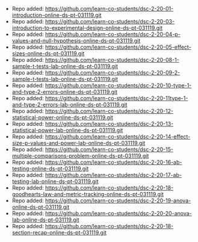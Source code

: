 
- Repo added: https://github.com/learn-co-students/dsc-2-20-01-introduction-online-ds-pt-031119.git
- Repo added: https://github.com/learn-co-students/dsc-2-20-03-introduction-to-experimental-design-online-ds-pt-031119.git
- Repo added: https://github.com/learn-co-students/dsc-2-20-04-p-values-and-null-hypothesis-online-ds-pt-031119.git
- Repo added: https://github.com/learn-co-students/dsc-2-20-05-effect-sizes-online-ds-pt-031119.git
- Repo added: https://github.com/learn-co-students/dsc-2-20-08-1-sample-t-tests-lab-online-ds-pt-031119.git
- Repo added: https://github.com/learn-co-students/dsc-2-20-09-2-sample-t-tests-lab-online-ds-pt-031119.git
- Repo added: https://github.com/learn-co-students/dsc-2-20-10-type-1-and-type-2-errors-online-ds-pt-031119.git
- Repo added: https://github.com/learn-co-students/dsc-2-20-11type-1-and-type-2-errors-lab-online-ds-pt-031119.git
- Repo added: https://github.com/learn-co-students/dsc-2-20-12-statistical-power-online-ds-pt-031119.git
- Repo added: https://github.com/learn-co-students/dsc-2-20-13-statistical-power-lab-online-ds-pt-031119.git
- Repo added: https://github.com/learn-co-students/dsc-2-20-14-effect-size-p-values-and-power-lab-online-ds-pt-031119.git
- Repo added: https://github.com/learn-co-students/dsc-2-20-15-multiple-comparisons-problem-online-ds-pt-031119.git
- Repo added: https://github.com/learn-co-students/dsc-2-20-16-ab-testing-online-ds-pt-031119.git
- Repo added: https://github.com/learn-co-students/dsc-2-20-17-ab-testing-lab-online-ds-pt-031119.git
- Repo added: https://github.com/learn-co-students/dsc-2-20-18-goodhearts-law-and-metric-tracking-online-ds-pt-031119.git
- Repo added: https://github.com/learn-co-students/dsc-2-20-19-anova-online-ds-pt-031119.git
- Repo added: https://github.com/learn-co-students/dsc-2-20-20-anova-lab-online-ds-pt-031119.git
- Repo added: https://github.com/learn-co-students/dsc-2-20-18-section-recap-online-ds-pt-031119.git
